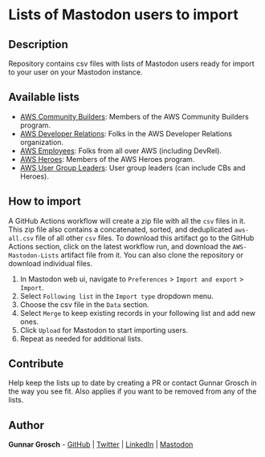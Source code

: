 # Lists of Mastodon users to import

## Description

Repository contains csv files with lists of Mastodon users ready for import to your user on your Mastodon instance.

## Available lists

- [AWS Community Builders](aws-community-builders.csv): Members of the AWS Community Builders program.
- [AWS Developer Relations](aws-devrel.csv): Folks in the AWS Developer Relations organization.
- [AWS Employees](aws-employees.csv): Folks from all over AWS (including DevRel).
- [AWS Heroes](aws-heroes.csv): Members of the AWS Heroes program.
- [AWS User Group Leaders](aws-user-group-leaders.csv): User group leaders (can include CBs and Heroes).

## How to import

A GitHub Actions workflow will create a zip file with all the `csv` files in it. This zip file also contains a concatenated, sorted, and deduplicated `aws-all.csv` file of all other `csv` files.
To download this artifact go to the GitHub Actions section, click on the latest workflow run, and download the `AWS-Mastodon-Lists` artifact file from it.
You can also clone the repository or download individual files.

1. In Mastodon web ui, navigate to `Preferences` > `Import and export` > `Import`.
1. Select `Following list` in the `Import type` dropdown menu.
1. Choose the csv file in the `Data` section.
1. Select `Merge` to keep existing records in your following list and add new ones.
1. Click `Upload` for Mastodon to start importing users.
1. Repeat as needed for additional lists.

## Contribute

Help keep the lists up to date by creating a PR or contact Gunnar Grosch in the way you see fit. Also applies if you want to be removed from any of the lists.

## Author

**Gunnar Grosch** - [GitHub](https://github.com/gunnargrosch) | [Twitter](https://twitter.com/gunnargrosch) | [LinkedIn](https://www.linkedin.com/in/gunnargrosch/) | [Mastodon](https://hachyderm.io/@gunnargrosch)
